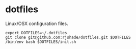 # dotfiles
Linux/OSX configuration files.

    export DOTFILES=~/.dotfiles
    git clone git@github.com:rjshade/dotfiles.git $DOTFILES
    /bin/env bash $DOTFILES/init.sh
